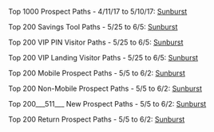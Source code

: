 Top 1000 Prospect Paths - 4/11/17 to 5/10/17: [Sunburst](http://magentalab.github.io/sunburst_30days_prospect_allup.html)

Top 200 Savings Tool Paths - 5/25 to 6/5: [Sunburst](http://magentalab.github.io/savings_pathing.html)

Top 200 VIP PIN Visitor Paths - 5/25 to 6/5: [Sunburst](http://magentalab.github.io/vip_pin_pathing.html)

Top 200 VIP Landing Visitor Paths - 5/25 to 6/5: [Sunburst](http://magentalab.github.io/vip_land.html)

Top 200 Mobile Prospect Paths - 5/5 to 6/2: [Sunburst](http://magentalab.github.io/mob_pros_sun.html)

Top 200 Non-Mobile Prospect Paths - 5/5 to 6/2: [Sunburst](http://magentalab.github.io/nonmob_pros_sun.html)

Top 200___511___ New Prospect Paths - 5/5 to 6/2: [Sunburst](http://magentalab.github.io/new_pros_sun.html)

Top 200 Return Prospect Paths - 5/5 to 6/2: [Sunburst](http://magentalab.github.io/return_pros_sun.html)
